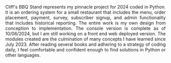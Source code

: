 <div style="text-align: justify;">
Cliff's BBQ Stand represents my pinnacle project for 2024 coded in Python.  
It is an ordering system for a small restaurant that includes the menu, 
order placement, payment, survey, subscriber signup, and admin functionality
that includes historical reporting. The entire work is my own design from 
conception to implementation. The console version is complete as of 10/06/2024, 
but I am still working on a front end web deployed version. The modules 
created are the culmination of many concepts I have learned since 
July 2023. After reading several books and adhering to a strategy
of coding daily, I feel comfortable and confident enough to find solutions in 
Python or other languages.
</div>
